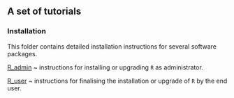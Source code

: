 ## A set of tutorials

### Installation

This folder contains detailed installation instructions for several software packages.

[R_admin](installation\R_admin.md)
  ~ instructions for installing or upgrading `R` as administrator.

[R_user](installation\R_user.md)
  ~ instructions for finalising the installation or upgrade of `R` by the end user.
